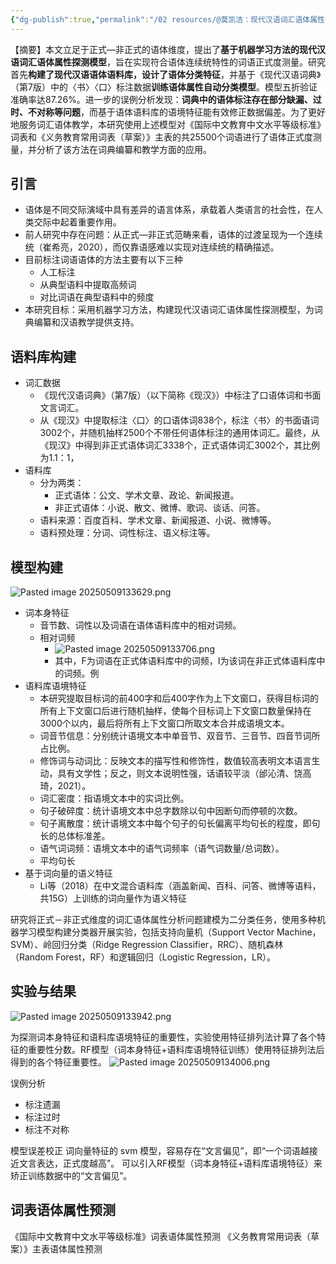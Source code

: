 ```yaml
---
{"dg-publish":true,"permalink":"/02 resources/@莫凯洁：现代汉语词汇语体属性探测模型研究/","created":"2025-05-09T13:24:19.617+08:00","updated":"2025-06-01T15:50:29.046+08:00"}
---
```



【摘要】本文立足于正式—非正式的语体维度，提出了**基于机器学习方法的现代汉语词汇语体属性探测模型**，旨在实现符合语体连续统特性的词语正式度测量。研究首先**构建了现代汉语语体语料库，设计了语体分类特征**，并基于《现代汉语词典》（第7版）中的〈书〉〈口〉标注数据**训练语体属性自动分类模型**。模型五折验证准确率达87.26%。进一步的误例分析发现：**词典中的语体标注存在部分缺漏、过时、不对称等问题**，而基于语体语料库的语境特征能有效修正数据偏差。为了更好地服务词汇语体教学，本研究使用上述模型对《国际中文教育中文水平等级标准》词表和《义务教育常用词表（草案）》主表的共25500个词语进行了语体正式度测量，并分析了该方法在词典编纂和教学方面的应用。

## 引言

- 语体是不同交际演域中具有差异的语言体系，承载着人类语言的社会性，在人类交际中起着重要作用。
- 前人研究中存在问题：从正式—非正式范畴来看，语体的过渡呈现为一个连续统（崔希亮，2020），而仅靠语感难以实现对连续统的精确描述。
- 目前标注词语语体的方法主要有以下三种
	- 人工标注
	- 从典型语料中提取高频词
	- 对比词语在典型语料中的频度
- 本研究目标：采用机器学习方法，构建现代汉语词汇语体属性探测模型，为词典编纂和汉语教学提供支持。

## 语料库构建
- 词汇数据
	- 《现代汉语词典》（第7版）（以下简称《现汉》）中标注了口语体词和书面文言词汇。
	- 从《现汉》中提取标注〈口〉的口语体词838个，标注〈书〉的书面语词3002个，并随机抽样2500个不带任何语体标注的通用体词汇。最终，从《现汉》中得到非正式语体词汇3338个，正式语体词汇3002个，其比例为1.1：1，
- 语料库
	- 分为两类：
	    - 正式语体：公文、学术文章、政论、新闻报道。
	    - 非正式语体：小说、散文、微博、歌词、谈话、问答。
	- 语料来源：百度百科、学术文章、新闻报道、小说、微博等。
	- 语料预处理：分词、词性标注、语义标注等。

## 模型构建
![Pasted image 20250509133629.png](/img/user/09%20settings/Z%20attachment/Pasted%20image%2020250509133629.png)

- 词本身特征
	- 音节数、词性以及词语在语体语料库中的相对词频。
	- 相对词频
		- ![Pasted image 20250509133706.png](/img/user/09%20settings/Z%20attachment/Pasted%20image%2020250509133706.png)
		- 其中，F为词语在正式体语料库中的词频，I为该词在非正式体语料库中的词频。例
- 语料库语境特征
	- 本研究提取目标词的前400字和后400字作为上下文窗口，获得目标词的所有上下文窗口后进行随机抽样，使每个目标词上下文窗口数量保持在3000个以内，最后将所有上下文窗口所取文本合并成语境文本。
	- 词音节信息：分别统计语境文本中单音节、双音节、三音节、四音节词所占比例。
	- 修饰词与动词比：反映文本的描写性和修饰性，数值较高表明文本语言生动，具有文学性；反之，则文本说明性强，话语较平淡（邰沁清、饶高琦，2021）。
	- 词汇密度：指语境文本中的实词比例。
	- 句子破碎度：统计语境文本中总字数除以句中因断句而停顿的次数。
	- 句子离散度：统计语境文本中每个句子的句长偏离平均句长的程度，即句长的总体标准差。
	- 语气词词频：语境文本中的语气词频率（语气词数量/总词数）。
	- 平均句长
- 基于词向量的语义特征
	- Li等（2018）在中文混合语料库（涵盖新闻、百科、问答、微博等语料，共15G）上训练的词向量作为语义特征

研究将正式－非正式维度的词汇语体属性分析问题建模为二分类任务，使用多种机器学习模型构建分类器开展实验，包括支持向量机（Support Vector Machine，SVM）、岭回归分类（Ridge Regression Classifier，RRC）、随机森林（Random Forest，RF）和逻辑回归（Logistic Regression，LR）。
## 实验与结果

![Pasted image 20250509133942.png](/img/user/09%20settings/Z%20attachment/Pasted%20image%2020250509133942.png)

为探测词本身特征和语料库语境特征的重要性，实验使用特征排列法计算了各个特征的重要性分数。RF模型（词本身特征+语料库语境特征训练）使用特征排列法后得到的各个特征重要性。
![Pasted image 20250509134006.png](/img/user/09%20settings/Z%20attachment/Pasted%20image%2020250509134006.png)

误例分析
- 标注遗漏
- 标注过时
- 标注不对称

模型误差校正
词向量特征的 svm 模型，容易存在“文言偏见”，即“一个词语越接近文言表达，正式度越高”。
可以引入RF模型（词本身特征+语料库语境特征）来矫正训练数据中的“文言偏见”。

## 词表语体属性预测
《国际中文教育中文水平等级标准》词表语体属性预测
《义务教育常用词表（草案）》主表语体属性预测

